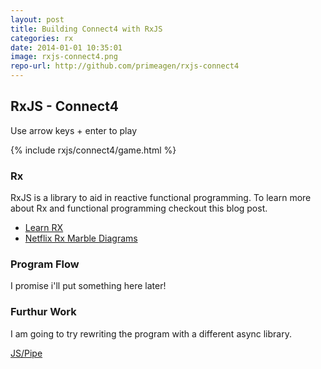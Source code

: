 ```yaml
---
layout: post
title: Building Connect4 with RxJS
categories: rx
date: 2014-01-01 10:35:01
image: rxjs-connect4.png
repo-url: http://github.com/primeagen/rxjs-connect4
---
```


RxJS - Connect4
---------------
Use arrow keys + enter to play

{% include rxjs/connect4/game.html %}

### Rx
RxJS is a library to aid in reactive functional programming.  To learn more about Rx and functional programming checkout this blog post.

- [Learn RX](http://reactive-extensions.github.io/learnrx)
- [Netflix Rx Marble Diagrams](http://netflix.github.io/RxJava/javadoc/rx/Observable.html)

### Program Flow
I promise i'll put something here later!

### Furthur Work
I am going to try rewriting the program with a different async library.

[JS/Pipe](http://jspipe.org/)
